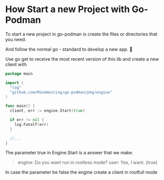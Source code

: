 # How Start a new Project with Go-Podman

To start a new project in go-podman is create the files or directories that you need.

And follow the normal go - standard to develop a new app. 🤷

Use go get to receive the most recent version of this lib and create a new client with

```go
package main

import (
  "log"
  "github.com/MineHosting/go-podman/pkg/engine"
)

func main() {
  client, err := engine.Start(true)

  if err != nil {
    log.Fatalf(err)
  }

  //...
}
```

The parameter true in Engine.Start is a answer that we make.

> engine: Do you want run in rootless mode?
> user: Yes, I want. (true)

In case the parameter be false the engine create a client in rootfull mode
